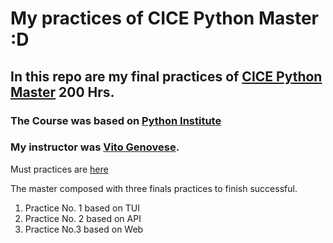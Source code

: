 # My practices of CICE Python Master :D

## In this repo are my final practices of [CICE Python Master](https://www.cice.es/master/programacion/python/) 200 Hrs.
### The Course was based on [Python Institute](https://pythoninstitute.org/)
### My instructor was [Vito Genovese](https://github.com/vgenov-py).

Must practices are [here](https://www.deamadrid.com/openexs/)

The master composed with three finals practices to finish successful.

1) Practice No. 1 based on TUI
2) Practice No. 2 based on API
3) Practice No.3 based on Web
